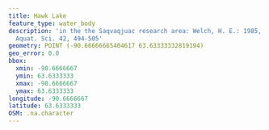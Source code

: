```yaml
---
title: Hawk Lake
feature_type: water_body
description: 'in the the Saqvaqjuac research area: Welch, H. E.: 1985, Can. J. Fish.
  Aquat. Sci. 42, 494-505'
geometry: POINT (-90.66666665404617 63.63333332819194)
geo_error: 0.0
bbox:
  xmin: -90.6666667
  ymin: 63.6333333
  xmax: -90.6666667
  ymax: 63.6333333
longitude: -90.6666667
latitude: 63.6333333
OSM: .na.character
---
```


